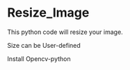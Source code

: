 # Resize_Image
This python code will resize your image.

Size can be User-defined

Install Opencv-python

